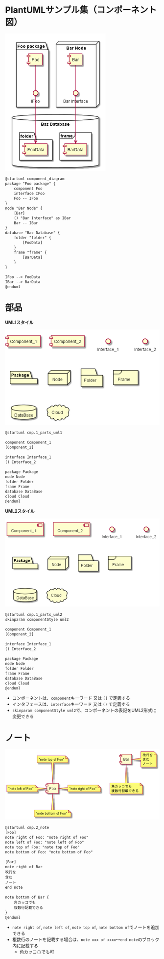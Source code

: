 # PlantUMLサンプル集（コンポーネント図）

![](component-diagram/component_diagram.png)
```
@startuml component_diagram
package "Foo package" {
    component Foo
    interface IFoo
    Foo -- IFoo
}
node "Bar Node" {
    [Bar]
    () "Bar Interface" as IBar
    Bar -- IBar
}
database "Baz Database" {
    folder "folder" {
        [FooData]
    }
    frame "frame" {
        [BarData]
    }
}

IFoo --> FooData
IBar --> BarData
@enduml
```

# 部品

**UML1スタイル**

![](component-diagram/cmp.1_parts_uml1.png)
```
@startuml cmp.1_parts_uml1

component Component_1
[Component_2]

interface Interface_1
() Interface_2

package Package
node Node
folder Folder
frame Frame
database DataBase
cloud Cloud
@enduml
```

**UML2スタイル**

![](component-diagram/cmp.1_parts_uml2.png)
```
@startuml cmp.1_parts_uml2
skinparam componentStyle uml2

component Component_1
[Component_2]

interface Interface_1
() Interface_2

package Package
node Node
folder Folder
frame Frame
database DataBase
cloud Cloud
@enduml
```

- コンポーネントは、`component`キーワード 又は `[]` で定義する
- インタフェースは、`interface`キーワード 又は `()` で定義する
- `skinparam componentStyle uml2`で、コンポーネントの表記をUML2形式に変更できる

# ノート

![](component-diagram/cmp.2_note.png)
```
@startuml cmp.2_note
[Foo]
note right of Foo: "note right of Foo"
note left of Foo: "note left of Foo"
note top of Foo: "note top of Foo"
note bottom of Foo: "note bottom of Foo"

[Bar]
note right of Bar
改行を
含む
ノート
end note

note bottom of Bar {
    角カッコでも
    複数行記載できる
}
@enduml
```

- `note right of`, `note left of`, `note top of`, `note bottom of`でノートを追加できる
- 複数行のノートを記載する場合は、`note xxx of xxxx`～`end note`のブロック内に記載する
    - 角カッコ`{}`でも可
